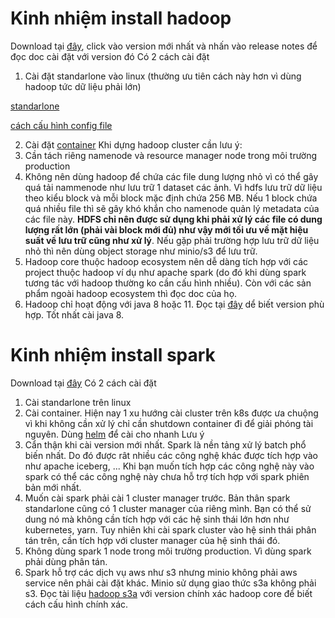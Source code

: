 # Kinh nhiệm install hadoop
Download tại [đây](https://hadoop.apache.org/releases.html), click vào version mới nhất và nhấn vào release notes để đọc doc cài đặt với version đó
Có 2 cách cài đặt
1. Cài đặt standarlone vào linux (thường ưu tiên cách này hơn vì dùng hadoop tức dữ liệu phải lớn)

[standarlone](./images/1.hadoop_setup.png)

[cách cấu hình config file](./images/1.hadoop_config_file.png)

2. Cài đặt [container](https://hub.docker.com/r/apache/hadoop)
Khi dựng hadoop cluster cần lưu ý:
1. Cần tách riêng namenode và resource manager node trong môi trường production
2. Không nên dùng hadoop để chứa các file dung lượng nhỏ vì có thể gây quá tải nammenode như lưu trữ 1 dataset các ảnh.
    Vì hdfs lưu trữ dữ liệu theo kiểu block và mỗi block mặc định chứa 256 MB. Nếu 1 block chứa quá nhiều file thì sẽ gây khó khắn cho namenode quản lý metadata của các file này. 
    **HDFS chỉ nên được sử dụng khi phải xử lý các file có dung lượng rất lớn (phải vài block mới đủ) như vậy mới tối ưu về mặt hiệu suất về lưu trữ cũng như xử lý**. 
    Nếu gặp phải trường hợp lưu trữ dữ liệu nhỏ thì nên dùng object storage như minio/s3 để lưu trữ.
3. Hadoop core thuộc hadoop ecosystem nên dễ dàng tích hợp với các project thuộc hadoop ví dụ như apache spark (do đó khi dùng spark tương tác với hadoop thường ko cần cấu hình nhiều). Còn với các sản phẩm ngoài hadoop ecosystem thì đọc doc của họ.
4. Hadoop chỉ hoạt động với java 8 hoặc 11. Đọc tại [đây](https://cwiki.apache.org/confluence/display/HADOOP/Hadoop+Java+Versions) dể biết version phù hợp. Tốt nhất cài java 8.
# Kinh nhiệm install spark
Download tại [đây](https://spark.apache.org/downloads.html)
Có 2 cách cài đặt
1. Cài standarlone trên linux
2. Cài container. Hiện nay 1 xu hướng cài cluster trên k8s được ưa chuộng vì khi không cần xử lý chỉ cần shutdown container đi để giải phóng tài nguyên. Dùng [helm](https://artifacthub.io/packages/helm/bitnami/spark) để cài cho nhanh 
Lưu ý
1. Cẩn thận khi cài version mới nhất.
    Spark là nền tảng xử lý batch phổ biến nhất. Do đó được rât nhiều các công nghệ khác được tích hợp vào như apache iceberg, ... Khi bạn muốn tích hợp các công nghệ này vào spark có thể các công nghệ này chưa hỗ trợ tích hợp với spark phiên bản mới nhất.
2. Muốn cài spark phải cài 1 cluster manager trước.
    Bản thân spark standarlone cũng có 1 cluster manager của riêng mình. Bạn có thể sử dung nó mà không cần tích hợp với các hệ sinh thái lớn hơn như kubernetes, yarn. Tuy nhiên khi cài spark cluster vào hệ sinh thái phân tán trên, cần tích hợp với cluster manager của hệ sinh thái đó.
3. Không dùng spark 1 node trong môi trường production. Vì dùng spark phải dùng phân tán.
4. Spark hỗ trợ các dịch vụ aws như s3 nhưng minio không phải aws service nên phải cài đặt khác. Minio sử dụng giao thức s3a không phải s3. Đọc tài liệu [hadoop s3a](https://hadoop.apache.org/docs/current/hadoop-aws/tools/hadoop-aws/index.html) với version chính xác hadoop core để biết cách cấu hình chính xác.